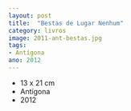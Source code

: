 ```yaml
---
layout: post
title:  "Bestas de Lugar Nenhum"
category: livros
image: 2011-ant-bestas.jpg
tags:
- Antígona
ano: 2012
---
```


- 13 x 21 cm
- Antígona
- 2012

